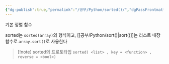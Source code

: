 ```yaml
---
{"dg-publish":true,"permalink":"/공부/Python/sorted()/","dgPassFrontmatter":true}
---
```



기본 정렬 함수

sorted는 `sorted(array)`의 형식이고,
[[공부/Python/sort()\|sort()]]는 리스트 내장함수로 `array.sort()`로 사용한다

>[!note] sorted의 프로토타입
>`sorted( <list> , key = <function> , reverse = <bool>)`